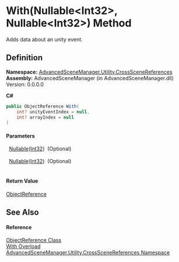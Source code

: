 # With(Nullable&lt;Int32&gt;, Nullable&lt;Int32&gt;) Method


Adds data about an unity event.



## Definition
**Namespace:** <a href="N_AdvancedSceneManager_Utility_CrossSceneReferences.md">AdvancedSceneManager.Utility.CrossSceneReferences</a>  
**Assembly:** AdvancedSceneManager (in AdvancedSceneManager.dll) Version: 0.0.0.0

**C#**
``` C#
public ObjectReference With(
	int? unityEventIndex = null,
	int? arrayIndex = null
)
```



#### Parameters
<dl><dt>  <a href="https://learn.microsoft.com/dotnet/api/system.nullable-1" target="_blank" rel="noopener noreferrer">Nullable</a>(<a href="https://learn.microsoft.com/dotnet/api/system.int32" target="_blank" rel="noopener noreferrer">Int32</a>)  (Optional)</dt><dd> </dd><dt>  <a href="https://learn.microsoft.com/dotnet/api/system.nullable-1" target="_blank" rel="noopener noreferrer">Nullable</a>(<a href="https://learn.microsoft.com/dotnet/api/system.int32" target="_blank" rel="noopener noreferrer">Int32</a>)  (Optional)</dt><dd> </dd></dl>

#### Return Value
<a href="T_AdvancedSceneManager_Utility_CrossSceneReferences_ObjectReference.md">ObjectReference</a>

## See Also


#### Reference
<a href="T_AdvancedSceneManager_Utility_CrossSceneReferences_ObjectReference.md">ObjectReference Class</a>  
<a href="Overload_AdvancedSceneManager_Utility_CrossSceneReferences_ObjectReference_With.md">With Overload</a>  
<a href="N_AdvancedSceneManager_Utility_CrossSceneReferences.md">AdvancedSceneManager.Utility.CrossSceneReferences Namespace</a>  
